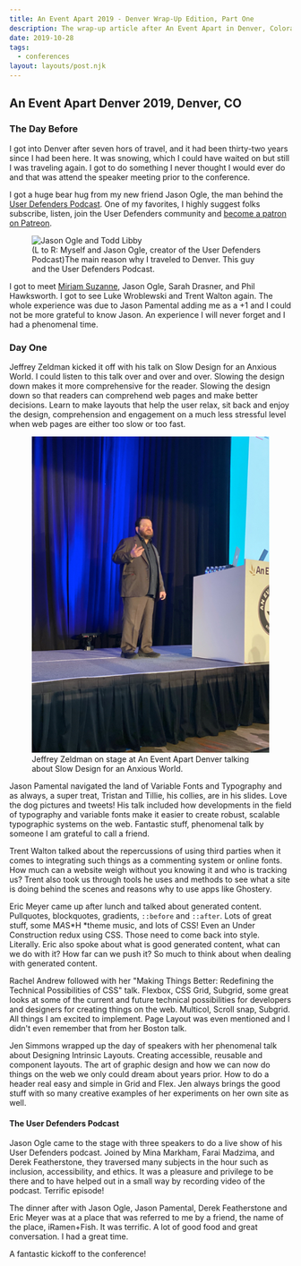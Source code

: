 ```yaml
---
title: An Event Apart 2019 - Denver Wrap-Up Edition, Part One
description: The wrap-up article after An Event Apart in Denver, Colorado.
date: 2019-10-28
tags:
  - conferences
layout: layouts/post.njk
---
```


## An Event Apart Denver 2019, Denver, CO

### The Day Before

I got into Denver after seven hors of travel, and it had been thirty-two years since I had been here. It was snowing, which I could have waited on but still I was traveling again. I got to do something I never thought I would ever do and that was attend the speaker meeting prior to the conference.

I got a huge bear hug from my new friend Jason Ogle, the man behind the <a href="https://userdefenders.com">User Defenders Podcast</a>. One of my favorites, I highly suggest folks subscribe, listen, join the User Defenders community and <a href="https://patreon.com/userdefenders">become a patron on Patreon</a>.

<div class="content__placeholder">
  <figure>
    <img class="content__image" src="/img/jasono-todd.jpg" alt="Jason Ogle and Todd Libby" />
    <figcaption>(L to R: Myself and Jason Ogle, creator of the User Defenders Podcast)The main reason why I traveled to Denver. This guy and the User Defenders Podcast.</figcaption>
  </figure>
</div>

I got to meet <a href="https://miriam.codes/">Miriam Suzanne</a>, Jason Ogle, Sarah Drasner, and Phil Hawksworth. I got to see Luke Wroblewski and Trent Walton again. The whole experience was due to Jason Pamental adding me as a +1 and I could not be more grateful to know Jason. An experience I will never forget and I had a phenomenal time.

### Day One

Jeffrey Zeldman kicked it off with his talk on Slow Design for an Anxious World. I could listen to this talk over and over and over. Slowing the design down makes it more comprehensive for the reader. Slowing the design down so that readers can comprehend web pages and make better decisions. Learn to make layouts that help the user relax, sit back and enjoy the design, comprehension and engagement on a much less stressful level when web pages are either too slow or too fast.

<div class="content__placeholder">
  <figure>
    <img class="content__image" src="/img/jz.jpg" alt="Jeffrey Zeldman on stage at An Event Apart Denver" />
    <figcaption>Jeffrey Zeldman on stage at An Event Apart Denver talking about Slow Design for an Anxious World.</figcaption>
  </figure>
</div>

Jason Pamental navigated the land of Variable Fonts and Typography and as always, a super treat, Tristan and Tillie, his collies, are in his slides. Love the dog pictures and tweets! His talk included how developments in the field of typography and variable fonts make it easier to create robust, scalable typographic systems on the web. Fantastic stuff, phenomenal talk by someone I am grateful to call a friend.

Trent Walton talked about the repercussions of using third parties when it comes to integrating such things as a commenting system or online fonts. How much can a website weigh without you knowing it and who is tracking us? Trent also took us through tools he uses and methods to see what a site is doing behind the scenes and reasons why to use apps like Ghostery.

Eric Meyer came up after lunch and talked about generated content. Pullquotes, blockquotes, gradients, `::before` and `::after`. Lots of great stuff, some M*A*S*H *theme music, and lots of CSS! Even an Under Construction redux using CSS. Those need to come back into style. Literally. Eric also spoke about what is good generated content, what can we do with it? How far can we push it? So much to think about when dealing with generated content.

Rachel Andrew followed with her "Making Things Better: Redefining the Technical Possibilities of CSS" talk. Flexbox, CSS Grid, Subgrid, some great looks at some of the current and future technical possibilities for developers and designers for creating things on the web. Multicol, Scroll snap, Subgrid. All things I am excited to implement. Page Layout was even mentioned and I didn't even remember that from her Boston talk.

Jen Simmons wrapped up the day of speakers with her phenomenal talk about Designing Intrinsic Layouts. Creating accessible, reusable and component layouts. The art of graphic design and how we can now do things on the web we only could dream about years prior. How to do a header real easy and simple in Grid and Flex. Jen always brings the good stuff with so many creative examples of her experiments on her own site as well.

#### The User Defenders Podcast

Jason Ogle came to the stage with three speakers to do a live show of his User Defenders podcast. Joined by Mina Markham, Farai Madzima, and Derek Featherstone, they traversed many subjects in the hour such as inclusion, accessibility, and ethics. It was a pleasure and privilege to be there and to have helped out in a small way by recording video of the podcast. Terrific episode!

The dinner after with Jason Ogle, Jason Pamental, Derek Featherstone and Eric Meyer was at a place that was referred to me by a friend, the name of the place, iRamen+Fish. It was terrific. A lot of good food and great conversation. I had a great time.

A fantastic kickoff to the conference!
